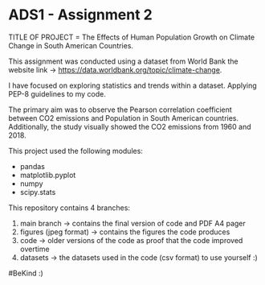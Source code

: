 # ADS1 - Assignment 2

TITLE OF PROJECT = The Effects of Human Population Growth on Climate Change in South American Countries.

This assignment was conducted using a dataset from World Bank the website link -> https://data.worldbank.org/topic/climate-change.

I have focused on exploring statistics and trends within a dataset.  Applying PEP-8 guidelines to my code.

The primary aim was to observe the Pearson correlation coefficient between CO2 emissions and Population in South American countries. Additionally, the study visually showed the CO2 emissions from 1960 and 2018.

This project used the following modules:

- pandas
- matplotlib.pyplot
- numpy
- scipy.stats

This repository contains 4 branches:
1. main branch -> contains the final version of code and PDF A4 pager
2. figures (jpeg format) -> contains the figures the code produces
3. code -> older versions of the code as proof that the code improved overtime
4. datasets -> the datasets used in the code (csv format) to use yourself :)

#BeKind :)
